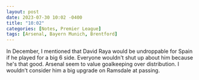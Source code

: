 ```yaml
---
layout: post
date: 2023-07-30 10:02 -0400
title: "10:02"
categories: [Notes, Premier League]
tags: [Arsenal, Bayern Munich, Brentford]
---
```


In December, I mentioned that David Raya would be undroppable for Spain if he played for a big 6 side. Everyone wouldn't shut up about him because he's that good. Arsenal seem to value goalkeeping over distribution. I wouldn’t consider him a big upgrade on Ramsdale at passing.


